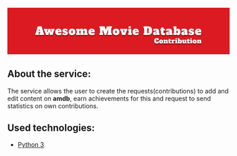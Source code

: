 ![Main Banner](/assets/main_banner.png)

## About the service:

The service allows the user to create the requests(contributions) to add and edit content on **amdb**, earn achievements for this and request to send statistics on own contributions.

## Used technologies:

* [Python 3](https://www.python.org/downloads/)
